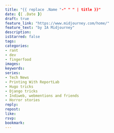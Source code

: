 ```yaml
---
title: "{{ replace .Name "-" " " | title }}"
date: {{ .Date }}
draft: true
feature_link: "https://www.midjourney.com/home/"
feature_text: "by IA Midjourney"
description:
isStarred: false
tags:
categories:
- rant
- dev
- fingerfood
images:
keywords:
series:
- Tech News
- Printing With ReportLab
- Hugo tricks
- Django tricks
- Indiweb, webmentions and friends
- Horror stories
reply:
repost:
like:
rsvp:
bookmark:
---
```



